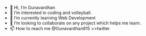 - 👋 Hi, I’m Gunavardhan
- 👀 I’m interested in coding and volleyball.
- 🌱 I’m currently learning Web Development
- 💞️ I’m looking to collaborate on any project which helps me learn.
- 📫 How to reach me @Gunavardhan815 >>twitter 
<!---
bunny815/bunny815 is a ✨ special ✨ repository because its `README.md` (this file) appears on your GitHub profile.
You can click the Preview link to take a look at your changes.
--->
